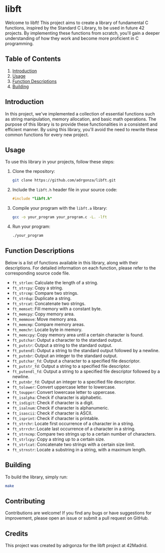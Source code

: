 # libft

Welcome to libft! This project aims to create a library of fundamental C functions, inspired by the Standard C Library, to be used in future 42 projects. By implementing these functions from scratch, you'll gain a deeper understanding of how they work and become more proficient in C programming.

## Table of Contents

1. [Introduction](#introduction)
2. [Usage](#usage)
3. [Function Descriptions](#function-descriptions)
4. [Building](#building)

## Introduction

In this project, we've implemented a collection of essential functions such as string manipulation, memory allocation, and basic math operations. The purpose of this library is to provide these functionalities in a consistent and efficient manner. By using this library, you'll avoid the need to rewrite these common functions for every new project.

## Usage

To use this library in your projects, follow these steps:

1. Clone the repository:

    ```bash
    git clone https://github.com/adrgonza/libft.git
    ```

2. Include the `libft.h` header file in your source code:

    ```c
    #include "libft.h"
    ```

3. Compile your program with the `libft.a` library:

    ```bash
    gcc -o your_program your_program.c -L. -lft
    ```

4. Run your program:

    ```bash
    ./your_program
    ```

## Function Descriptions

Below is a list of functions available in this library, along with their descriptions. For detailed information on each function, please refer to the corresponding source code file.

- `ft_strlen`: Calculate the length of a string.
- `ft_strcpy`: Copy a string.
- `ft_strcmp`: Compare two strings.
- `ft_strdup`: Duplicate a string.
- `ft_strcat`: Concatenate two strings.
- `ft_memset`: Fill memory with a constant byte.
- `ft_memcpy`: Copy memory area.
- `ft_memmove`: Move memory area.
- `ft_memcmp`: Compare memory areas.
- `ft_memchr`: Locate byte in memory.
- `ft_memccpy`: Copy memory area until a certain character is found.
- `ft_putchar`: Output a character to the standard output.
- `ft_putstr`: Output a string to the standard output.
- `ft_putendl`: Output a string to the standard output followed by a newline.
- `ft_putnbr`: Output an integer to the standard output.
- `ft_putchar_fd`: Output a character to a specified file descriptor.
- `ft_putstr_fd`: Output a string to a specified file descriptor.
- `ft_putendl_fd`: Output a string to a specified file descriptor followed by a newline.
- `ft_putnbr_fd`: Output an integer to a specified file descriptor.
- `ft_tolower`: Convert uppercase letter to lowercase.
- `ft_toupper`: Convert lowercase letter to uppercase.
- `ft_isalpha`: Check if character is alphabetic.
- `ft_isdigit`: Check if character is a digit.
- `ft_isalnum`: Check if character is alphanumeric.
- `ft_isascii`: Check if character is ASCII.
- `ft_isprint`: Check if character is printable.
- `ft_strchr`: Locate first occurrence of a character in a string.
- `ft_strrchr`: Locate last occurrence of a character in a string.
- `ft_strncmp`: Compare two strings up to a certain number of characters.
- `ft_strlcpy`: Copy a string up to a certain size.
- `ft_strlcat`: Concatenate two strings with a certain size limit.
- `ft_strnstr`: Locate a substring in a string, with a maximum length.

## Building

To build the library, simply run:

```bash
make
```

## Contributing
Contributions are welcome! If you find any bugs or have suggestions for improvement, please open an issue or submit a pull request on GitHub.

## Credits
This project was created by adrgonza for the libft project at 42Madrid.
